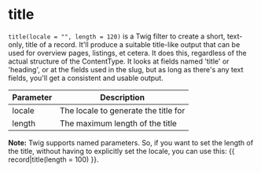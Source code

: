 # title

`title(locale = "", length = 120)` is a Twig filter to create a short, text-only, title of a record. It'll produce a suitable title-like output that can be 
used for overview pages, listings, et cetera. It does this, regardless of the actual structure of the ContentType. It 
looks at fields named 'title' or 'heading', or at the fields used in the slug, but as long as there's any text fields, 
you'll get a consistent and usable output.

|Parameter	|Description
|---|---
|locale	|The locale to generate the title for
|length	|The maximum length of the title


<p class="note"><strong>Note:</strong> Twig supports named parameters. So, if you want to set the length of the title, without having to explicitly 
set the locale, you can use this: {{ record|title(length = 100) }}.</p>
